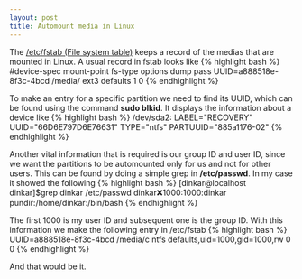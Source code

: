```yaml
---
layout: post
title: Automount media in Linux
---
```


The [/etc/fstab (File system table)](http://en.wikipedia.org/wiki/Fstab) keeps a record of the medias that are mounted in Linux. A usual record in fstab looks like 
{% highlight bash %}
#device-spec		  mount-point		    fs-type	   options    dump   pass
UUID=a888518e-8f3c-4bcd   /media/<partition-name>   ext3           defaults   1      0
{% endhighlight %}

To make an entry for a specific partition we need to find its UUID, which can be found using the command **sudo blkid**. It displays the information about a device like
{% highlight bash %}
/dev/sda2: LABEL="RECOVERY" UUID="66D6E797D6E76631" TYPE="ntfs" PARTUUID="885a1176-02"
{% endhighlight %}

Another vital information that is required is our group ID and user ID, since we want the partitions to be automounted only for us and not for other users. This can be found by doing a simple grep in **/etc/passwd**. In my case it showed the following
{% highlight bash %}
[dinkar@localhost dinkar]$grep dinkar /etc/passwd
dinkar:x:1000:1000:dinkar pundir:/home/dinkar:/bin/bash
{% endhighlight %}

The first 1000 is my user ID and subsequent one is the group ID. With this information we make the following entry in /etc/fstab
{% highlight bash %}
UUID=a888518e-8f3c-4bcd   /media/c   ntfs   defaults,uid=1000,gid=1000,rw 0 0
{% endhighlight %}

And that would be it.


